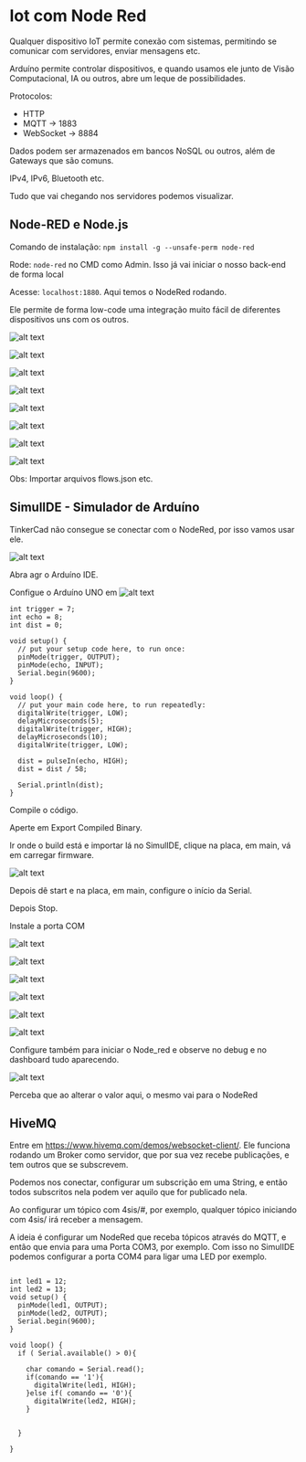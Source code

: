 # Iot com Node Red
Qualquer dispositivo IoT permite conexão com sistemas, permitindo se comunicar com servidores, enviar mensagens etc.  
  
Arduíno permite controlar dispositivos, e quando usamos ele junto de Visão Computacional, IA ou outros, abre um leque de possibilidades.  
  
Protocolos:
* HTTP
* MQTT -> 1883
* WebSocket -> 8884
  
Dados podem ser armazenados em bancos NoSQL ou outros, além de Gateways que são comuns.  
  
IPv4, IPv6, Bluetooth etc.  
  
Tudo que vai chegando nos servidores podemos visualizar.  
  
## Node-RED e Node.js

Comando de instalação: `npm install -g --unsafe-perm node-red`  
  
Rode: `node-red` no CMD como Admin. Isso já vai iniciar o nosso back-end de forma local
  
Acesse: `localhost:1880`. Aqui temos o NodeRed rodando.
  
Ele permite de forma low-code uma integração muito fácil de diferentes dispositivos uns com os outros.  

![alt text](img_teste.png)

![alt text](img_teste_http.png)

![alt text](img_teste_json.png)

![alt text](img_teste_change.png)

![alt text](img_teste_dashboard.png)

![alt text](img_dashboard.png)

![alt text](img_dashboard_view.png)

![alt text](img_export_flow.png)

Obs: Importar arquivos flows.json etc.  

## SimulIDE - Simulador de Arduíno
TinkerCad não consegue se conectar com o NodeRed, por isso vamos usar ele.  
  
![alt text](img_simulide.png)
  
Abra agr o Arduíno IDE.  

Configue o Arduíno UNO em ![alt text](img_arduinoIDE.png)

```
int trigger = 7;
int echo = 8;
int dist = 0;

void setup() {
  // put your setup code here, to run once:
  pinMode(trigger, OUTPUT);
  pinMode(echo, INPUT);
  Serial.begin(9600);
}

void loop() {
  // put your main code here, to run repeatedly:
  digitalWrite(trigger, LOW);
  delayMicroseconds(5);
  digitalWrite(trigger, HIGH);
  delayMicroseconds(10);
  digitalWrite(trigger, LOW);
  
  dist = pulseIn(echo, HIGH);
  dist = dist / 58;

  Serial.println(dist);
}
```
  
Compile o código.  
  
Aperte em Export Compiled Binary.  
  
Ir onde o build está e importar lá no SimulIDE, clique na placa, em main, vá em carregar firmware.

![alt text](import_binary.png)

Depois dê start e na placa, em main, configure o início da Serial.  
  
Depois Stop.  
  
Instale a porta COM

![alt text](config_com.png)

![alt text](img_config_com.png)

![alt text](ext_serial.png)

![alt text](com_node_red.png)

![alt text](com_nore_red_1.png)

![alt text](iniciando_tudo.png)

Configure também para iniciar o Node_red e observe no debug e no dashboard tudo aparecendo.  
  
![alt text](alterando_voltagem.png)

Perceba que ao alterar o valor aqui, o mesmo vai para o NodeRed

## HiveMQ

Entre em https://www.hivemq.com/demos/websocket-client/.
Ele funciona rodando um Broker como servidor, que por sua vez recebe publicações, e tem outros que se subscrevem.  

Podemos nos conectar, configurar um subscrição em uma String, e então todos subscritos nela podem ver aquilo que for publicado nela.  
  
Ao configurar um tópico com 4sis/#, por exemplo, qualquer tópico iniciando com 4sis/ irá receber a mensagem.  

A ideia é configurar um NodeRed que receba tópicos através do MQTT, e então que envia para uma Porta COM3, por exemplo. Com isso no SimulIDE podemos configurar a porta COM4 para ligar uma LED por exemplo.  
  
```

int led1 = 12;
int led2 = 13;
void setup() {
  pinMode(led1, OUTPUT);
  pinMode(led2, OUTPUT);
  Serial.begin(9600);
}

void loop() {
  if ( Serial.available() > 0){

    char comando = Serial.read();
    if(comando == '1'){
      digitalWrite(led1, HIGH);
    }else if( comando == '0'){
      digitalWrite(led2, HIGH);
    }


  }

}

```
  

